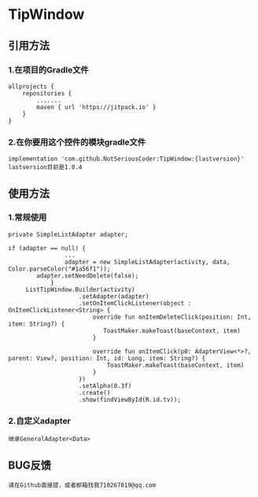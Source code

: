 # TipWindow

## 引用方法
### 1.在项目的Gradle文件
	allprojects {
		repositories {
			.......
			maven { url 'https://jitpack.io' }
		}
	}
  
### 2.在你要用这个控件的模块gradle文件
	implementation 'com.github.NotSeriousCoder:TipWindow:{lastversion}'
	lastversion目前是1.0.4

## 使用方法
### 1.常规使用
	private SimpleListAdapter adapter;
	
	if (adapter == null) {
                    ...
                    adapter = new SimpleListAdapter(activity, data, Color.parseColor("#1a56f1"));
		    adapter.setNeedDelete(false);
                }
         ListTipWindow.Builder(activity)
                        .setAdapter(adapter)
                        .setOnItemClickListener(object : OnItemClickListener<String> {
                            override fun onItemDeleteClick(position: Int, item: String?) {
                               ToastMaker.makeToast(baseContext, item)
                            }

                            override fun onItemClick(p0: AdapterView<*>?, parent: View?, position: Int, id: Long, item: String?) {
                                ToastMaker.makeToast(baseContext, item)
                            }
                        })
                        .setAlpha(0.3f)
                        .create()
                        .show(findViewById(R.id.tv));
			
### 2.自定义adapter
	继承GeneralAdapter<Data>

## BUG反馈
	请在Github直接提，或者邮箱找我710267819@qq.com
